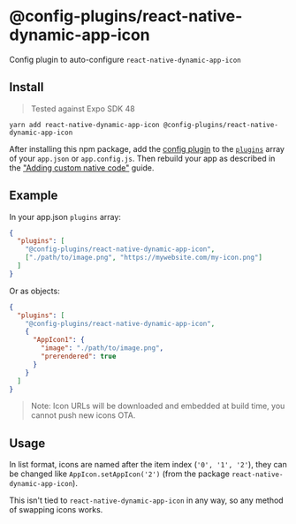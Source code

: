 # @config-plugins/react-native-dynamic-app-icon

Config plugin to auto-configure `react-native-dynamic-app-icon`

## Install

> Tested against Expo SDK 48

```
yarn add react-native-dynamic-app-icon @config-plugins/react-native-dynamic-app-icon
```

After installing this npm package, add the [config plugin](https://docs.expo.io/guides/config-plugins/) to the [`plugins`](https://docs.expo.io/versions/latest/config/app/#plugins) array of your `app.json` or `app.config.js`. Then rebuild your app as described in the ["Adding custom native code"](https://docs.expo.io/workflow/customizing/) guide.

## Example

In your app.json `plugins` array:

```json
{
  "plugins": [
    "@config-plugins/react-native-dynamic-app-icon",
    ["./path/to/image.png", "https://mywebsite.com/my-icon.png"]
  ]
}
```

Or as objects:

```json
{
  "plugins": [
    "@config-plugins/react-native-dynamic-app-icon",
    {
      "AppIcon1": {
        "image": "./path/to/image.png",
        "prerendered": true
      }
    }
  ]
}
```

> Note: Icon URLs will be downloaded and embedded at build time, you cannot push new icons OTA.

## Usage

In list format, icons are named after the item index (`'0', '1', '2'`), they can be changed like `AppIcon.setAppIcon('2')` (from the package `react-native-dynamic-app-icon`).

This isn't tied to `react-native-dynamic-app-icon` in any way, so any method of swapping icons works.

<!-- Android support: https://github.com/myinnos/AppIconNameChanger -->
